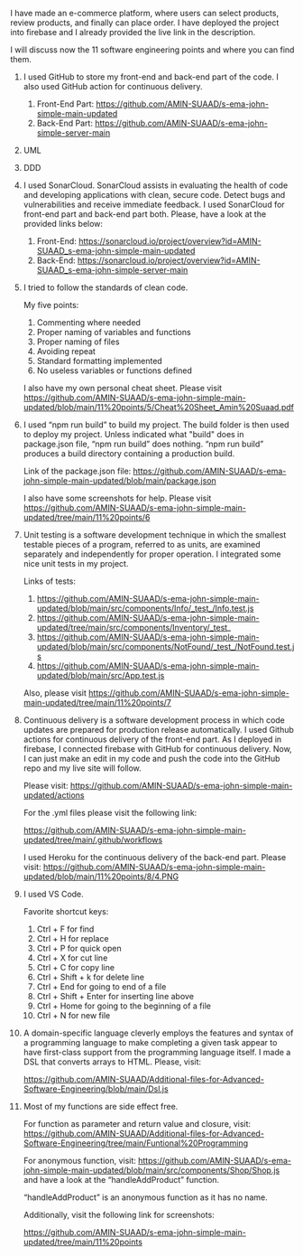 I have made an e-commerce platform, where users can select products, review products, and finally can place order. I have deployed the project into firebase and I already provided the live link in the description. 

I will discuss now the 11 software engineering points and where you can find them. 


1. I used GitHub to store my front-end and back-end part of the code. I also used GitHub action for continuous delivery.

      1. Front-End Part: https://github.com/AMIN-SUAAD/s-ema-john-simple-main-updated
      2. Back-End Part: https://github.com/AMIN-SUAAD/s-ema-john-simple-server-main

   
2. UML


3. DDD


4. I used SonarCloud. SonarCloud assists in evaluating the health of code and developing applications with clean, secure code. Detect bugs and vulnerabilities and receive immediate feedback. I used SonarCloud for front-end part and back-end part both. Please, have a look at the provided links below:

   1. Front-End: https://sonarcloud.io/project/overview?id=AMIN-SUAAD_s-ema-john-simple-main-updated
   2. Back-End: https://sonarcloud.io/project/overview?id=AMIN-SUAAD_s-ema-john-simple-server-main


5. I tried to follow the standards of clean code. 

   My five points: 
   1. Commenting where needed
   2. Proper naming of variables and functions
   3. Proper naming of files
   4. Avoiding repeat
   5. Standard formatting implemented
   6. No useless variables or functions defined

   I also have my own personal cheat sheet. Please visit https://github.com/AMIN-SUAAD/s-ema-john-simple-main-updated/blob/main/11%20points/5/Cheat%20Sheet_Amin%20Suaad.pdf


6. I used “npm run build” to build my project. The build folder is then used to deploy my project. Unless indicated what "build" does in package.json file, “npm run build” does nothing. “npm run build” produces a build directory containing a production build.

   Link of the package.json file: https://github.com/AMIN-SUAAD/s-ema-john-simple-main-updated/blob/main/package.json

   I also have some screenshots for help. Please visit https://github.com/AMIN-SUAAD/s-ema-john-simple-main-updated/tree/main/11%20points/6


7. Unit testing is a software development technique in which the smallest testable pieces of a program, referred to as units, are examined separately and independently for proper operation. I integrated some nice unit tests in my project. 

   Links of tests: 

      1. https://github.com/AMIN-SUAAD/s-ema-john-simple-main-updated/blob/main/src/components/Info/_test_/Info.test.js
      2. https://github.com/AMIN-SUAAD/s-ema-john-simple-main-updated/tree/main/src/components/Inventory/_test_
      3. https://github.com/AMIN-SUAAD/s-ema-john-simple-main-updated/blob/main/src/components/NotFound/_test_/NotFound.test.js
      4. https://github.com/AMIN-SUAAD/s-ema-john-simple-main-updated/blob/main/src/App.test.js

   Also, please visit https://github.com/AMIN-SUAAD/s-ema-john-simple-main-updated/tree/main/11%20points/7


8. Continuous delivery is a software development process in which code updates are prepared for production release automatically. I used Github actions for continuous delivery of the front-end part. As I deployed in firebase, I connected firebase with GitHub for continuous delivery. Now, I can just make an edit in my code and push the code into the GitHub repo and my live site will follow.

   Please visit: https://github.com/AMIN-SUAAD/s-ema-john-simple-main-updated/actions

   For the .yml files please visit the following link:

   https://github.com/AMIN-SUAAD/s-ema-john-simple-main-updated/tree/main/.github/workflows

   I used Heroku for the continuous delivery of the back-end part. Please visit: 
   https://github.com/AMIN-SUAAD/s-ema-john-simple-main-updated/blob/main/11%20points/8/4.PNG


9. I used VS Code. 

    Favorite shortcut keys:
    1. Ctrl + F for find
    2. Ctrl + H for replace
    3. Ctrl + P for quick open
    4. Ctrl + X for cut line
    5. Ctrl + C for copy line
    6. Ctrl + Shift + k for delete line
    7. Ctrl + End for going to end of a file
    8. Ctrl + Shift + Enter for inserting line above
    9. Ctrl + Home for going to the beginning of a file
    10. Ctrl + N for new file


10.  A domain-specific language cleverly employs the features and syntax of a programming language to make completing a given task appear to have first-class support from the programming language itself. I made a DSL that converts arrays to HTML. Please, visit:

     https://github.com/AMIN-SUAAD/Additional-files-for-Advanced-Software-Engineering/blob/main/Dsl.js


11. Most of my functions are side effect free.

    For function as parameter and return value and closure, visit:
    https://github.com/AMIN-SUAAD/Additional-files-for-Advanced-Software-Engineering/tree/main/Funtional%20Programming

    For anonymous function, visit: 
    https://github.com/AMIN-SUAAD/s-ema-john-simple-main-updated/blob/main/src/components/Shop/Shop.js and have a look at the “handleAddProduct” function.

    “handleAddProduct” is an anonymous function as it has no name. 


    Additionally, visit the following link for screenshots:

    https://github.com/AMIN-SUAAD/s-ema-john-simple-main-updated/tree/main/11%20points
